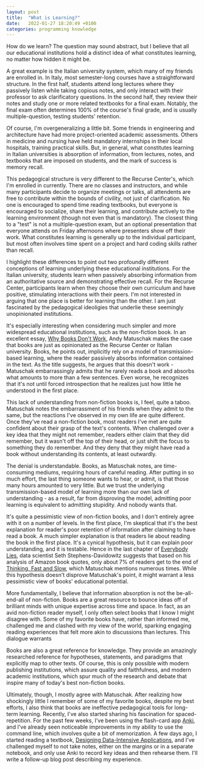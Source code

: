 ```yaml
---
layout: post
title:  "What is Learning?"
date:   2022-01-27 18:20:49 +0100
categories: programming knowledge
---
```

How do we learn? The question may sound abstract, but I believe that all our educational institutions hold a distinct idea of what constitutes learning, no matter how hidden it might be.

<!--end_of_excerpt-->
A great example is the Italian university system, which many of my friends are enrolled in. In Italy, most semester-long courses have a straightforward structure. In the first half, students attend long lectures where they passively listen while taking copious notes, and only interact with their professor to ask clarificatory questions. In the second half, they review their notes and study one or more related textbooks for a final exam. Notably, the final exam often determines 100% of the course's final grade, and is usually multiple-question, testing students' retention. 

Of course, I'm overgeneralizing a little bit. Some friends in engineering and architecture have had more project-oriented academic assessments. Others in medicine and nursing have held mandatory internships in their local hospitals, training practical skills. But, in general, what constitutes learning in Italian universities is absorption of information, from lectures, notes, and textbooks that are imposed on students, and the mark of success is memory recall.

This pedagogical structure is very different to the Recurse Center's, which I'm enrolled in currently. There are no classes and instructors, and while many participants decide to organize meetings or talks, all attendents are free to contribute within the bounds of civility, not just of clarification. No one is encouraged to spend time reading textbooks, but everyone is encouraged to socialize, share their learning, and contribute actively to the learning environment (though not even that is mandatory). The closest thing to a "test" is not a multiple-question exam, but an optional presentation that everyone attends on Friday afternoons where presenters show off their work. What constitutes learning is generally up to the individual participant, but most often involves time spent on a project and hard coding skills rather than recall.

I highlight these differences to point out two profoundly different conceptions of learning underlying these educational institutions. For the Italian university, students learn when passively absorbing information from an authoritative source and demonstrating effective recall. For the Recurse Center, participants learn when they choose their own curriculum and have positive, stimulating interactions with their peers. I'm not interested in arguing that one place is better for learning than the other. I am just fascinated by the pedagogical ideoligies that underlie these seemingly unopinionated institutions. 

It's especially interesting when considering much simpler and more widespread educational institutions, such as the non-fiction book. In an excellent essay, [Why Books Don't Work](https://andymatuschak.org/books/), Andy Matuschak makes the case that books are just as opinionated as the Recurse Center or Italian university. Books, he points out, implicitly rely on a model of transmission-based learning, where the reader passively absorbs information contained in the text. As the title suggests, he argues that this doesn't work - Matuschak embarrassingly admits that he rarely reads a book and absorbs what amounts to more than a few sentences. Even worse, he recognizes that it's not until forced introspection that he realizes just how little he understood in the first place. 

This lack of understanding from non-fiction books is, I feel, quite a taboo. Matuschak notes the embarrassment of his friends when they admit to the same, but the reactions I've observed in my own life are quite different. Once they've read a non-fiction book, most readers I've met are quite confident about their grasp of the text's contents. When challenged over a key idea that they might not remember, readers either claim that they did remember, but it wasn't off the top of their head, or just shift the focus to something they do remember. And they deny that they might have read a book without understanding its contents, at least outwardly.

The denial is understandable. Books, as Matuschak notes, are time-consuming mediums, requiring hours of careful reading. After putting in so much effort, the last thing someone wants to hear, or admit, is that those many hours amounted to very little. But we trust the underlying transmission-based model of learning more than our own lack of understanding - as a result, far from disproving the model, admitting poor learning is equivalent to admitting stupidity. And nobody wants that.

It's quite a pessimistic view of non-fiction books, and I don't entirely agree with it on a number of levels. In the first place, I'm skeptical that it's the best explanation for reader's poor retention of information after claiming to have read a book. A much simpler explanation is that readers lie about reading the book in the first place. It's a cynical hypothesis, but it can explain poor understanding, and it is testable. Hence in the last chapter of [Everybody Lies](https://en.wikipedia.org/wiki/Seth_Stephens-Davidowitz#Everybody_Lies), data scientist Seth Stephens-Davidowitz suggests that based on his analysis of Amazon book quotes, only about 7% of readers get to the end of [Thinking, Fast and Slow](https://en.wikipedia.org/wiki/Thinking,_Fast_and_Slow), which Matuschak mentions numerous times. While this hypothesis doesn't disprove Matuschak's point, it might warrant a less pessimistic view of books' educational potential.

More fundamentally, I believe that information absorption is not the be-all-end-all of non-fiction. Books are a great resource to bounce ideas off of brilliant minds with unique expertise across time and space. In fact, as an avid non-fiction reader myself, I only often select books that I know I might disagree with. Some of my favorite books have, rather than informed me, challenged me and clashed with my view of the world, sparking engaging reading experiences that felt more akin to discussions than lectures. This dialogue warrants 

Books are also a great reference for knowledge. They provide an amazingly researched reference for hypotheses, statements, and paradigms that explicitly map to other texts. Of course, this is only possible with modern publishing institutions, which assure quality and faithfulness, and modern academic institutions, which spur much of the research and debate that inspire many of today's best non-fiction books.

Ultimately, though, I mostly agree with Matuschak. After realizing how shockingly little I remember of some of my favorite books, despite my best efforts, I also think that books are ineffective pedagogical tools for long-term learning. Recently, I've also started sharing his fascination for spaced-repetition. For the past few weeks, I've been using the flash-card app [Anki](https://apps.ankiweb.net/), and I've already seen noticeable improvements in my ability to use the command line, which involves quite a bit of memorization. A few days ago, I started reading a textbook, [Designing Data-Intensive Applications](https://www.amazon.com/Designing-Data-Intensive-Applications-Reliable-Maintainable-ebook/dp/B06XPJML5D/?pldnSite=1), and I've challenged myself to not take notes, either on the margins or in a separate notebook, and only use Anki to record key ideas and then rehearse them. I'll write a follow-up blog post describing my experience.